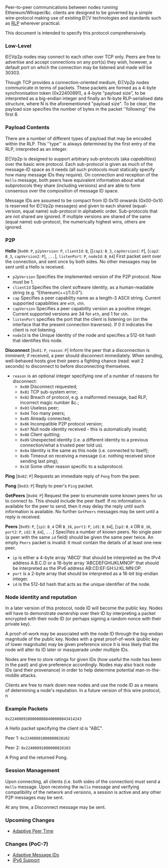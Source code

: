 Peer-to-peer communications between nodes running Ethereum/Whisper/&c. clients are designed to be governed by a simple wire-protocol making use of existing ÐΞV technologies and standards such as [RLP](https://github.com/ethereum/wiki/wiki/RLP) wherever practical.

This document is intended to specify this protocol comprehensively.

### Low-Level

ÐΞVp2p nodes may connect to each other over TCP only. Peers are free to advertise and accept connections on any port(s) they wish, however, a default port on which the connection may be listened and made will be 30303.

Though TCP provides a connection-oriented medium, ÐΞVp2p nodes communicate in terms of packets. These packets are formed as a 4-byte synchronisation token (0x22400891), a 4-byte "payload size", to be interpreted as a big-endian integer and finally an N-byte RLP-serialised data structure, where N is the aforementioned "payload size". To be clear, the payload size specifies the number of bytes in the packet ''following'' the first 8.

### Payload Contents

There are a number of different types of payload that may be encoded within the RLP. This ''type'' is always determined by the first entry of the RLP, interpreted as an integer.

ÐΞVp2p is designed to support arbitrary sub-protocols (aka _capabilities_) over the basic wire protocol. Each sub-protocol is given as much of the message-ID space as it needs (all such protocols must statically specify how many message IDs they require). On connection and reception of the `Hello` message, both peers have equivalent information about what subprotocols they share (including versions) and are able to form consensus over the composition of message ID space.

Message IDs are assumed to be compact from ID 0x10 onwards (0x00-0x10 is reserved for ÐΞVp2p messages) and given to each shared (equal-version, equal name) sub-protocol in alphabetic order. Sub-protocols that are not shared are ignored. If multiple versions are shared of the same (equal name) sub-protocol, the numerically highest wins, others are ignored.

### P2P

**Hello**
[`0x00`: `P`, `p2pVersion`: `P`, `clientId`: `B`, [[`cap1`: `B_3`, `capVersion1`: `P`], [`cap2`: `B_3`, `capVersion2`: `P`], `...`], `listenPort`: `P`, `nodeId`: `B_64`] First packet sent over the connection, and sent once by both sides. No other messages may be sent until a Hello is received.
* `p2pVersion` Specifies the implemented version of the P2P protocol. Now must be 1.
* `clientId` Specifies the client software identity, as a human-readable string (e.g. "Ethereum(++)/1.0.0").
* `cap` Specifies a peer capability name as a length-3 ASCII string. Current supported capabilities are `eth`, `shh`.
* `capVersion` Specifies a peer capability version as a positive integer. Current supported versions are 34 for `eth`, and 1 for `shh`.
* `listenPort` specifies the port that the client is listening on (on the interface that the present connection traverses). If 0 it indicates the client is not listening.
* `nodeId` is the Unique Identity of the node and specifies a 512-bit hash that identifies this node.

**Disconnect**
[`0x01`: `P`, `reason`: `P`] Inform the peer that a disconnection is imminent; if received, a peer should disconnect immediately. When sending, well-behaved hosts give their peers a fighting chance (read: wait 2 seconds) to disconnect to before disconnecting themselves.
* `reason` is an optional integer specifying one of a number of reasons for disconnect:
  * `0x00` Disconnect requested;
  * `0x01` TCP sub-system error;
  * `0x02` Breach of protocol, e.g. a malformed message, bad RLP, incorrect magic number &c.;
  * `0x03` Useless peer;
  * `0x04` Too many peers;
  * `0x05` Already connected;
  * `0x06` Incompatible P2P protocol version;
  * `0x07` Null node identity received - this is automatically invalid;
  * `0x08` Client quitting;
  * `0x09` Unexpected identity (i.e. a different identity to a previous connection/what a trusted peer told us).
  * `0x0a` Identity is the same as this node (i.e. connected to itself);
  * `0x0b` Timeout on receiving a message (i.e. nothing received since sending last ping);
  * `0x10` Some other reason specific to a subprotocol.

**Ping**
[`0x02`: `P`] Requests an immediate reply of `Pong` from the peer.

**Pong**
[`0x03`: `P`] Reply to peer's `Ping` packet.

**GetPeers**
[`0x04`: `P`] Request the peer to enumerate some known peers for us to connect to. This should include the peer itself. If no information is available for the peer to send, then it may delay the reply until such information is available. No further `GetPeers` messages may be sent until a reply is received.

**Peers**
[`0x05`: `P`, [`ip1`: `B_4` OR `B_16`, `port1`: `P`, `id1`: `B_64`], [`ip2`: `B_4` OR `B_16`, `port2`: `P`, `id2`: `B_64`], `...`] Specifies a number of known peers. No single peer (a peer with the same `id` field) should be given the same peer twice. An empty `Peers` packet is invalid: it must contain the details of at least one new peer.
* `ip` is either a 4-byte array 'ABCD' that should be interpreted as the IPv4 address A.B.C.D or a 16-byte array 'ABCDEFGHIJKLMNOP' that should be interpreted as the IPv6 address AB:CD:EF:GH:IJ:KL:MN:OP.
* `port` is a 2-byte array that should be interpreted as a 16-bit big-endian integer.
* `id` is the 512-bit hash that acts as the unique identifier of the node.

### Node identity and reputation

In a later version of this protocol, node ID will become the public key. Nodes will have to demonstrate ownership over their ID by interpreting a packet encrypted with their node ID (or perhaps signing a random nonce with their private key).

A proof-of-work may be associated with the node ID through the big-endian magnitude of the public key. Nodes with a great proof-of-work (public key of lower magnitude) may be given preference since it is less likely that the node will alter its ID later or masquerade under multiple IDs.

Nodes are free to store ratings for given IDs (how useful the node has been in the past) and give preference accordingly. Nodes may also track node IDs (and their provenance) in order to help determine potential man-in-the-middle attacks.

Clients are free to mark down new nodes and use the node ID as a means of determining a node's reputation. In a future version of this wire protocol, n

### Example Packets

`0x22400891000000088400000043414243`

A Hello packet specifying the client id is "ABC".

Peer 1: `0x22400891000000028102`

Peer 2: `0x22400891000000028103`

A Ping and the returned Pong.

### Session Management

Upon connecting, all clients (i.e. both sides of the connection) must send a `Hello` message. Upon receiving the `Hello` message and verifying compatibility of the network and versions, a session is active and any other P2P messages may be sent.

At any time, a Disconnect message may be sent.

### Upcoming Changes
- [Adaptive Peer Time](https://github.com/ethereum/wiki/wiki/Adaptive-Peer-Time)

### Changes (PoC-7)
- [Adaptive Message IDs](https://github.com/ethereum/wiki/wiki/Adaptive-Message-IDs)
- [IPv6 Support](https://github.com/ethereum/wiki/wiki/IPv6)